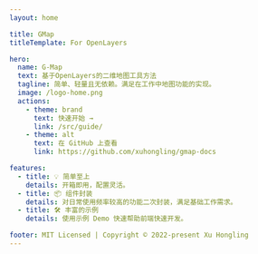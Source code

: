 ```yaml
---
layout: home

title: GMap
titleTemplate: For OpenLayers

hero:
  name: G-Map
  text: 基于OpenLayers的二维地图工具方法
  tagline: 简单、轻量且无依赖。满足在工作中地图功能的实现。
  image: /logo-home.png
  actions:
    - theme: brand
      text: 快速开始 →
      link: /src/guide/
    - theme: alt
      text: 在 GitHub 上查看
      link: https://github.com/xuhongling/gmap-docs

features:
  - title: 💡 简单至上
    details: 开箱即用，配置灵活。
  - title: 📦 组件封装
    details: 对日常使用频率较高的功能二次封装，满足基础工作需求。
  - title: 🛠️ 丰富的示例
    details: 使用示例 Demo 快速帮助前端快速开发。

footer: MIT Licensed | Copyright © 2022-present Xu Hongling
---
```


<!-- --

<script setup>
import { onMounted } from 'vue'
import { fetchReleaseTag } from './.vitepress/utils/fetchReleaseTag.js'

onMounted(() => {
  fetchReleaseTag()
})
</scr -->

